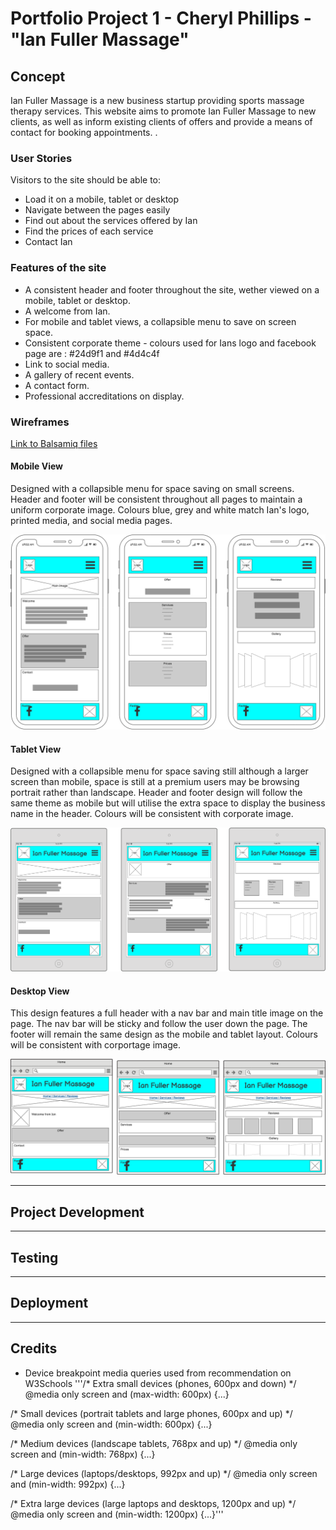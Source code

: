 # Portfolio Project 1 - Cheryl Phillips - "Ian Fuller Massage"

## Concept

Ian Fuller Massage is a new business startup providing sports massage therapy services. This website aims to promote Ian Fuller Massage to new clients, as well as inform existing clients of offers and provide a means of contact for booking appointments. . 

### User Stories

Visitors to the site should be able to:
* Load it on a mobile, tablet or desktop
* Navigate between the pages easily
* Find out about the services offered by Ian
* Find the prices of each service
* Contact Ian

### Features of the site

* A consistent header and footer throughout the site, wether viewed on a mobile, tablet or desktop. 
* A welcome from Ian.
* For mobile and tablet views, a collapsible menu to save on screen space.
* Consistent corporate theme - colours used for Ians logo and facebook page are : #24d9f1 and #4d4c4f
* Link to social media. 
* A gallery of recent events.
* A contact form.
* Professional accreditations on display. 

### Wireframes

[Link to Balsamiq files](./assets/images/wireframes/ian_fuller_massage.bmpr)

#### Mobile View
Designed with a collapsible menu for space saving on small screens. Header and footer will be consistent throughout all pages to maintain a uniform corporate image. Colours blue, grey and white match Ian's logo, printed media, and social media pages. 

![Image of mobile wireframe](./assets/images/wireframes/mobile.png)

#### Tablet View
Designed with a collapsible menu for space saving still although a larger screen than mobile, space is still at a premium users may be browsing portrait rather than landscape. Header and footer design will follow the same theme as mobile but will utilise the extra space to display the business name in the header. Colours will be consistent with corporate image. 

![Image of tablet wireframe](./assets/images/wireframes/tablet.png)

#### Desktop View
This design features a full header with a nav bar and main title image on the page. The nav bar will be sticky and follow the user down the page. The footer will remain the same design as the mobile and tablet layout. Colours will be consistent with corportage image. 

![Image of desktop wireframe](./assets/images/wireframes/desktop.png)

---

## Project Development

---

## Testing

---

## Deployment

---

## Credits

* Device breakpoint media queries used from recommendation on W3Schools
'''/* Extra small devices (phones, 600px and down) */
@media only screen and (max-width: 600px) {...}

/* Small devices (portrait tablets and large phones, 600px and up) */
@media only screen and (min-width: 600px) {...}

/* Medium devices (landscape tablets, 768px and up) */
@media only screen and (min-width: 768px) {...}

/* Large devices (laptops/desktops, 992px and up) */
@media only screen and (min-width: 992px) {...}

/* Extra large devices (large laptops and desktops, 1200px and up) */
@media only screen and (min-width: 1200px) {...}'''